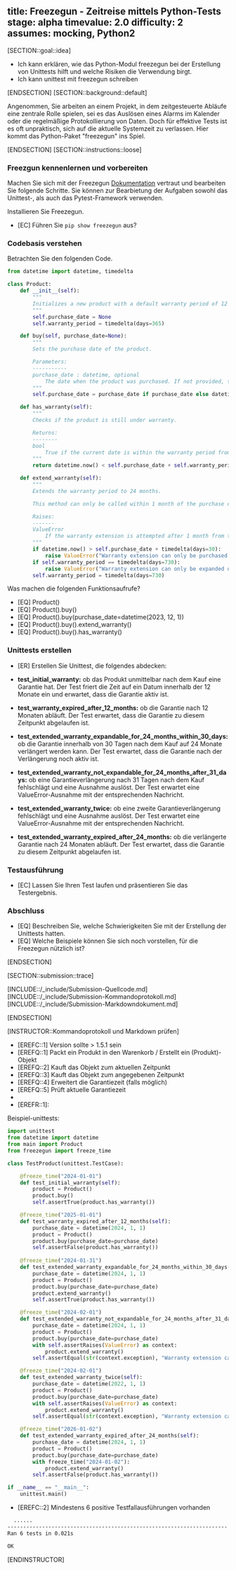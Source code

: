 title: Freezegun - Zeitreise mittels Python-Tests
stage: alpha
timevalue: 2.0
difficulty: 2
assumes: mocking, Python2
---

[SECTION::goal::idea]

- Ich kann erklären, wie das Python-Modul freezegun bei der Erstellung von Unittests hilft und welche
Risiken die Verwendung birgt.
- Ich kann unittest mit freezegun schreiben

[ENDSECTION]
[SECTION::background::default]

Angenommen, Sie arbeiten an einem Projekt, in dem zeitgesteuerte Abläufe eine zentrale Rolle spielen,
sei es das Auslösen eines Alarms im Kalender oder die regelmäßige Protokollierung von Daten. Doch
für effektive Tests ist es oft unpraktisch, sich auf die aktuelle Systemzeit zu verlassen. Hier
kommt das Python-Paket "freezegun" ins Spiel.

[ENDSECTION]
[SECTION::instructions::loose]

### Freezgun kennenlernen und vorbereiten

Machen Sie sich mit der Freezegun [Dokumentation](https://pypi.org/project/freezegun/) vertraut und
bearbeiten Sie folgende Schritte. Sie können zur Bearbietung der Aufgaben sowohl das Unittest-, als
auch das Pytest-Framework verwenden.

Installieren Sie Freezegun.

- [EC] Führen Sie `pip show freezegun` aus?

### Codebasis verstehen

Betrachten Sie den folgenden Code.

```Python
from datetime import datetime, timedelta

class Product:
    def __init__(self):
        """
        Initializes a new product with a default warranty period of 12 months.
        """
        self.purchase_date = None
        self.warranty_period = timedelta(days=365)

    def buy(self, purchase_date=None):
        """
        Sets the purchase date of the product.

        Parameters:
        -----------
        purchase_date : datetime, optional
            The date when the product was purchased. If not provided, the current date and time is used.
        """
        self.purchase_date = purchase_date if purchase_date else datetime.now()

    def has_warranty(self):
        """
        Checks if the product is still under warranty.

        Returns:
        --------
        bool
            True if the current date is within the warranty period from the purchase date, False otherwise.
        """
        return datetime.now() < self.purchase_date + self.warranty_period

    def extend_warranty(self):
        """
        Extends the warranty period to 24 months.

        This method can only be called within 1 month of the purchase date and if the warranty has not already been extended.

        Raises:
        -------
        ValueError
            If the warranty extension is attempted after 1 month from the purchase date or if the warranty has already been extended.
        """
        if datetime.now() > self.purchase_date + timedelta(days=30):
            raise ValueError("Warranty extension can only be purchased within 1 month of the purchase date")
        if self.warranty_period == timedelta(days=730):
            raise ValueError("Warranty extension can only be expanded once")
        self.warranty_period = timedelta(days=730)
```

Was machen die folgenden Funktionsaufrufe?

- [EQ] Product()
- [EQ] Product().buy()
- [EQ] Product().buy(purchase_date=datetime(2023, 12, 1))
- [EQ] Product().buy().extend_warranty()
- [EQ] Product().buy().has_warranty()

### Unittests erstellen

- [ER] Erstellen Sie Unittest, die folgendes abdecken:

- **test_initial_warranty:** ob das Produkt unmittelbar nach dem Kauf eine Garantie hat. Der Test friert
  die Zeit auf ein Datum innerhalb der 12 Monate ein und erwartet, dass die Garantie aktiv ist.
- **test_warranty_expired_after_12_months:** ob die Garantie nach 12 Monaten abläuft. Der Test erwartet,
  dass die Garantie zu diesem Zeitpunkt abgelaufen ist.
- **test_extended_warranty_expandable_for_24_months_within_30_days:** ob die Garantie innerhalb von
  30 Tagen nach dem Kauf auf 24 Monate verlängert werden kann. Der Test erwartet, dass die Garantie
  nach der Verlängerung noch aktiv ist.
- **test_extended_warranty_not_expandable_for_24_months_after_31_days:** ob eine Garantieverlängerung
  nach 31 Tagen nach dem Kauf fehlschlägt und eine Ausnahme auslöst. Der Test erwartet eine
  ValueError-Ausnahme mit der entsprechenden Nachricht.
- **test_extended_warranty_twice:** ob eine zweite Garantieverlängerung fehlschlägt und eine Ausnahme
  auslöst. Der Test erwartet eine ValueError-Ausnahme mit der entsprechenden Nachricht.
- **test_extended_warranty_expired_after_24_months:** ob die verlängerte Garantie nach 24 Monaten abläuft.
  Der Test erwartet, dass die Garantie zu diesem Zeitpunkt abgelaufen ist.

### Testausführung

- [EC] Lassen Sie Ihren Test laufen und präsentieren Sie das Testergebnis.

### Abschluss

- [EQ] Beschreiben Sie, welche Schwierigkeiten Sie mit der Erstellung der Unittests hatten.
- [EQ] Welche Beispiele können Sie sich noch vorstellen, für die Freezegun nützlich ist?

[ENDSECTION]

[SECTION::submission::trace]

[INCLUDE::/_include/Submission-Quellcode.md]
[INCLUDE::/_include/Submission-Kommandoprotokoll.md]
[INCLUDE::/_include/Submission-Markdowndokument.md]

[ENDSECTION]

[INSTRUCTOR::Kommandoprotokoll und Markdown prüfen]

- [EREFC::1] Version sollte > 1.5.1 sein
- [EREFQ::1] Packt ein Produkt in den Warenkorb / Erstellt ein (Produkt)-Objekt
- [EREFQ::2] Kauft das Objekt zum aktuellen Zeitpunkt
- [EREFQ::3] Kauft das Objekt zum angegebenen Zeitpunkt
- [EREFQ::4] Erweitert die Garantiezeit (falls möglich)
- [EREFQ::5] Prüft aktuelle Garantiezeit
- 
- [EREFR::1]:

Beispiel-unittests:

```python
import unittest
from datetime import datetime
from main import Product
from freezegun import freeze_time

class TestProduct(unittest.TestCase):

    @freeze_time("2024-01-01")
    def test_initial_warranty(self):
        product = Product()
        product.buy()
        self.assertTrue(product.has_warranty())

    @freeze_time("2025-01-01")
    def test_warranty_expired_after_12_months(self):
        purchase_date = datetime(2024, 1, 1)
        product = Product()
        product.buy(purchase_date=purchase_date)
        self.assertFalse(product.has_warranty())      
    
    @freeze_time("2024-01-31")
    def test_extended_warranty_expandable_for_24_months_within_30_days(self):
        purchase_date = datetime(2024, 1, 1)
        product = Product()
        product.buy(purchase_date=purchase_date)
        product.extend_warranty()
        self.assertTrue(product.has_warranty())

    @freeze_time("2024-02-01")
    def test_extended_warranty_not_expandable_for_24_months_after_31_days(self):
        purchase_date = datetime(2024, 1, 1)
        product = Product()
        product.buy(purchase_date=purchase_date)
        with self.assertRaises(ValueError) as context:
            product.extend_warranty()
        self.assertEqual(str(context.exception), "Warranty extension can only be purchased within 1 month of the purchase date")

    @freeze_time("2024-02-01")
    def test_extended_warranty_twice(self):
        purchase_date = datetime(2022, 1, 1)
        product = Product()
        product.buy(purchase_date=purchase_date)
        with self.assertRaises(ValueError) as context:
            product.extend_warranty()
        self.assertEqual(str(context.exception), "Warranty extension can only be purchased within 1 month of the purchase date")

    @freeze_time("2026-01-02")
    def test_extended_warranty_expired_after_24_months(self):
        purchase_date = datetime(2024, 1, 1)
        product = Product()
        product.buy(purchase_date=purchase_date)
        with freeze_time("2024-01-02"):
            product.extend_warranty()
        self.assertFalse(product.has_warranty())

if __name__ == "__main__":
    unittest.main()

```

- [EREFC::2] Mindestens 6 positive Testfallausführungen vorhanden

```bash
  ......
----------------------------------------------------------------------
Ran 6 tests in 0.021s

OK
````

[ENDINSTRUCTOR]
